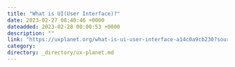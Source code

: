 ```yaml
---
title: "What is UI(User Interface)?"
date: 2023-02-27 08:40:46 +0000
dateadded: 2023-02-28 00:00:53 +0000
description: ""
link: "https://uxplanet.org/what-is-ui-user-interface-a14c0a9cb230?source=rss----819cc2aaeee0---4"
category:
directory: _directory/ux-planet.md
---
```

